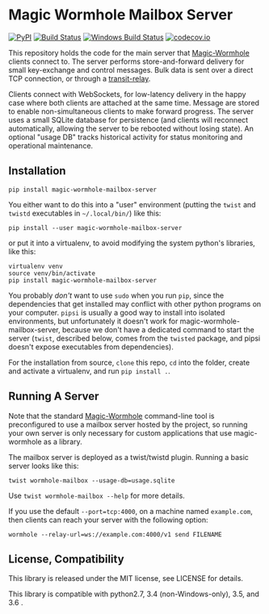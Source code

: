 # Magic Wormhole Mailbox Server
[![PyPI](http://img.shields.io/pypi/v/magic-wormhole-mailbox-server.svg)](https://pypi.python.org/pypi/magic-wormhole-mailbox-server)
[![Build Status](https://travis-ci.org/warner/magic-wormhole-mailbox-server.svg?branch=master)](https://travis-ci.org/warner/magic-wormhole-mailbox-server)
[![Windows Build Status](https://ci.appveyor.com/api/projects/status/mfnn5rsyfnrq576a/branch/master?svg=true)](https://ci.appveyor.com/project/warner/magic-wormhole-mailbox-server)
[![codecov.io](https://codecov.io/github/warner/magic-wormhole-mailbox-server/coverage.svg?branch=master)](https://codecov.io/github/warner/magic-wormhole-mailbox-server?branch=master)

This repository holds the code for the main server that
[Magic-Wormhole](http://magic-wormhole.io) clients connect to. The server
performs store-and-forward delivery for small key-exchange and control
messages. Bulk data is sent over a direct TCP connection, or through a
[transit-relay](https://github.com/warner/magic-wormhole-transit-relay).

Clients connect with WebSockets, for low-latency delivery in the happy case
where both clients are attached at the same time. Message are stored to
enable non-simultaneous clients to make forward progress. The server uses a
small SQLite database for persistence (and clients will reconnect
automatically, allowing the server to be rebooted without losing state). An
optional "usage DB" tracks historical activity for status monitoring and
operational maintenance.

## Installation

```
pip install magic-wormhole-mailbox-server
```

You either want to do this into a "user" environment (putting the ``twist``
and ``twistd`` executables in ``~/.local/bin/``) like this:

```
pip install --user magic-wormhole-mailbox-server
```

or put it into a virtualenv, to avoid modifying the system python's
libraries, like this:

```
virtualenv venv
source venv/bin/activate
pip install magic-wormhole-mailbox-server
```

You probably *don't* want to use ``sudo`` when you run ``pip``, since the
dependencies that get installed may conflict with other python programs on
your computer. ``pipsi`` is usually a good way to install into isolated
environments, but unfortunately it doesn't work for
magic-wormhole-mailbox-server, because we don't have a dedicated command to
start the server (``twist``, described below, comes from the ``twisted``
package, and pipsi doesn't expose executables from dependencies).

For the installation from source, ``clone`` this repo, ``cd`` into the folder,
create and activate a virtualenv, and run ``pip install .``.

## Running A Server

Note that the standard [Magic-Wormhole](http://magic-wormhole.io)
command-line tool is preconfigured to use a mailbox server hosted by the
project, so running your own server is only necessary for custom applications
that use magic-wormhole as a library.

The mailbox server is deployed as a twist/twistd plugin. Running a basic
server looks like this:

```
twist wormhole-mailbox --usage-db=usage.sqlite
```

Use ``twist wormhole-mailbox --help`` for more details.

If you use the default ``--port=tcp:4000``, on a machine named
``example.com``, then clients can reach your server with the following
option:

```
wormhole --relay-url=ws://example.com:4000/v1 send FILENAME
```

## License, Compatibility

This library is released under the MIT license, see LICENSE for details.

This library is compatible with python2.7, 3.4 (non-Windows-only), 3.5, and
3.6 .
